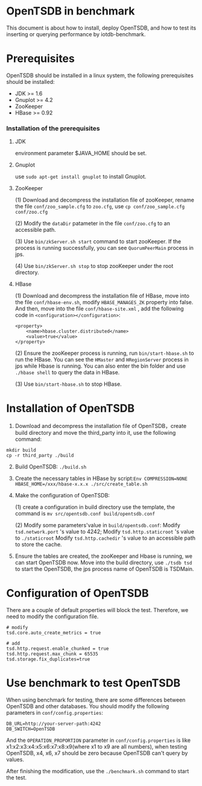 # OpenTSDB in benchmark

This document is about how to install, deploy OpenTSDB, and how to test its inserting or querying performance by iotdb-benchmark. 

# Prerequisites

OpenTSDB should be installed in a linux system, the following prerequisites should be installed:

- JDK >= 1.6
- Gnuplot >= 4.2 
- ZooKeeper
- HBase >= 0.92

### Installation of the prerequisites

1. JDK

	environment parameter $JAVA_HOME should be set.

2. Gnuplot
	
	use ```sudo apt-get install gnuplot``` to install Gnuplot.

3. ZooKeeper
	
	(1) Download and decompress the installation file of zooKeeper, rename the file ```conf/zoo_sample.cfg``` to ```zoo.cfg```, use ```cp conf/zoo_sample.cfg conf/zoo.cfg```

	(2) Modify the ```dataDir``` patameter in the file ```conf/zoo.cfg``` to an accessible path.

	(3) Use ```bin/zkServer.sh start``` command to start zooKeeper. If the process is running successfully, you can see ```QuorumPeerMain``` process in jps.

	(4) Use ```bin/zkServer.sh stop``` to stop zooKeeper under the root directory.

4. HBase

	(1) Download and decompress the installation file of HBase, move into the file ```conf/hbase-env.sh```, modify ```HBASE_MANAGES_ZK``` property into false. And then, move into the file ```conf/hbase-site.xml``` , add the following code in ```<configuration></configuration>```:

	```
	<property>
        <name>hbase.cluster.distributed</name>
        <value>true</value>
    </property>
	```

	(2) Ensure the zooKeeper process is running, run ```bin/start-hbase.sh``` to run the HBase. 
	You can see the ```HMaster``` and ```HRegionServer``` process in jps while Hbase is running. You can also enter the bin folder and use ```./hbase shell``` to query the data in HBase.

	(3) Use ```bin/start-hbase.sh``` to stop HBase.


# Installation of OpenTSDB

1. Download and decompress the installation file of OpenTSDB，create build directory and move the third_party into it, use the following command:

```
mkdir build
cp -r third_party ./build
```

2. Build OpenTSDB: ```./build.sh```


3. Create the necessary tables in HBase by script:```Env COMPRESSION=NONE HBASE_HOME=/xxx/hbase-x.x.x ./src/create_table.sh```

4. Make the configuration of OpenTSDB:

	(1) create a configuration in build directory use the template, the command is ```mv src/opentsdb.conf build/opentsdb.conf```

	(2) Modify some parameters'value in ```build/opentsdb.conf```:
		Modify ```tsd.network.port``` 's value to 4242;
		Modify ```tsd.http.staticroot``` 's value to ```./staticroot```
		Modify ```tsd.http.cachedir``` 's value to an accessible path to store the cache.

5. Ensure the tables are created, the zooKeeper and Hbase is running, we can start OpenTSDB now. Move into the build directory, use ```./tsdb tsd``` to start the OpenTSDB, the jps process name of OpenTSDB is TSDMain.

# Configuration of OpenTSDB

There are a couple of default properties will block the test. Therefore, we need to modify the configuration file.
```properties
# modify
tsd.core.auto_create_metrics = true

# add
tsd.http.request.enable_chunked = true
tsd.http.request.max_chunk = 65535
tsd.storage.fix_duplicates=true
```

# Use benchmark to test OpenTSDB

When using benchmark for testing, there are some differences between OpenTSDB and other databases.
You should modify the following parameters in ```conf/config.properties```:

```
DB_URL=http://your-server-path:4242
DB_SWITCH=OpenTSDB
```

And the ```OPERATION_PROPORTION``` parameter in ```conf/config.properties``` is like x1:x2:x3:x4:x5:x6:x7:x8:x9(where x1 to x9 are all numbers), when testing OpenTSDB, x4, x6, x7 should be zero because OpenTSDB can't query by values.

After finishing the modification, use the ```./benchmark.sh``` command to start the test.  
